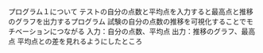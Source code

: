 プログラム１について
テストの自分の点数と平均点を入力すると最高点と推移のグラフを出力するプログラム
試験の自分の点数の推移を可視化することでモチベーションにつながる
入力：自分の点数、平均点
出力：推移のグラフ、最高点
平均点との差を見れるようにしたところ
